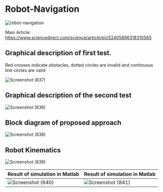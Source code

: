 # Robot-Navigation

![robot-navigation](https://github.com/Armin-Abdollahi/Robot-Navigation/assets/103449830/e928d2d2-d33b-4ffb-885e-b8fada1dce00)

Main Article:
https://www.sciencedirect.com/science/article/pii/S2405896318310565

## Graphical description of first test.
Red crosses indicate obstacles, dotted circles are invalid and continuous line circles are valid

![Screenshot (837)](https://github.com/Armin-Abdollahi/Robot-Navigation/assets/103449830/5649192d-2310-4cd1-a266-e2e5d28c7e8b)

## Graphical description of the second test
![Screenshot (836)](https://github.com/Armin-Abdollahi/Robot-Navigation/assets/103449830/b63cf881-acaa-44ff-913f-cdf86bbc62f3)

## Block diagram of proposed approach
![Screenshot (838)](https://github.com/Armin-Abdollahi/Robot-Navigation/assets/103449830/24ab355c-5d83-44e3-b3b6-b65fa5d324ef)

## Robot Kinematics
![Screenshot (839)](https://github.com/Armin-Abdollahi/Robot-Navigation/assets/103449830/598effd5-9ef9-465b-910f-c853fab750b6)


| Result of simulation in Matlab | Result of simulation in Matlab |
| --- | --- |
|![Screenshot (840)](https://github.com/Armin-Abdollahi/Robot-Navigation/assets/103449830/681b312c-6c56-466c-ac6f-bde1b72b8319)|![Screenshot (841)](https://github.com/Armin-Abdollahi/Robot-Navigation/assets/103449830/68cd89a4-0b3b-4da1-b756-213f128e4374)|
